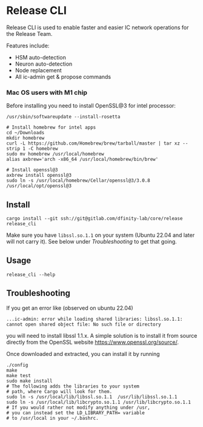 # Release CLI

Release CLI is used to enable faster and easier IC network operations for the Release Team.

Features include:

* HSM auto-detection
* Neuron auto-detection
* Node replacement
* All ic-admin get & propose commands

### Mac OS users with M1 chip

Before installing you need to install OpenSSL@3 for intel processor:

```shell
/usr/sbin/softwareupdate --install-rosetta

# Install homebrew for intel apps
cd ~/Downloads
mkdir homebrew
curl -L https://github.com/Homebrew/brew/tarball/master | tar xz --strip 1 -C homebrew
sudo mv homebrew /usr/local/homebrew
alias axbrew='arch -x86_64 /usr/local/homebrew/bin/brew'

# Install openssl@3
axbrew install openssl@3
sudo ln -s /usr/local/homebrew/Cellar/openssl@3/3.0.8 /usr/local/opt/openssl@3
```

## Install

```shell
cargo install --git ssh://git@gitlab.com/dfinity-lab/core/release release_cli
```

Make sure you have `libssl.so.1.1` on your system (Ubuntu 22.04 and later
will not carry it).  See below under *Troubleshooting* to get that going.

## Usage

```shell
release_cli --help
```

## Troubleshooting

If you get an error like (observed on ubuntu 22.04)

``` shell
...ic-admin: error while loading shared libraries: libssl.so.1.1: cannot open shared object file: No such file or directory
```

you will need to install libssl 1.1.x. A simple solution is to install it from source directly from the OpenSSL website
https://www.openssl.org/source/.

Once downloaded and extracted, you can install it by running

``` shell
./config
make
make test
sudo make install
# The following adds the libraries to your system
# path, where Cargo will look for them.
sudo ln -s /usr/local/lib/libssl.so.1.1  /usr/lib/libssl.so.1.1
sudo ln -s /usr/local/lib/libcrypto.so.1.1 /usr/lib/libcrypto.so.1.1
# If you would rather not modify anything under /usr,
# you can instead set the LD_LIBRARY_PATH= variable
# to /usr/local in your ~/.bashrc.
```
